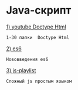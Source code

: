 # Java-скрипт


[1) youtube Doctype Html](https://www.youtube.com/watch?v=pu1m7bBlLl8&list=PLir4Ol-qj7tXGjArWd2qE5NFQBqMSDCcT&index=2&t=1s)

```
1-30 папки  Doctype Html
```

[2) es6](https://www.youtube.com/watch?v=Ti2Q4sQkNdU&feature=emb_logo&ab_channel=%D0%92%D0%BB%D0%B0%D0%B4%D0%B8%D0%BB%D0%B5%D0%BD%D0%9C%D0%B8%D0%BD%D0%B8%D0%BD)

```
Нововведения es6
```

[3) js-playlist](https://www.youtube.com/watch?v=aQkgUUmUJy4&list=PLqKQF2ojwm3l4oPjsB9chrJmlhZ-zOzWT&ab_channel=%D0%92%D0%BB%D0%B0%D0%B4%D0%B8%D0%BB%D0%B5%D0%BD%D0%9C%D0%B8%D0%BD%D0%B8%D0%BD)
```
Сложный js простым языком
```